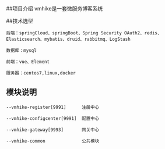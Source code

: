 ##项目介绍
    vmhike是一套微服务博客系统
    
    
##技术选型

    后端：springCloud、springBoot、Spring Security OAuth2、redis、Elasticsearch、mybatis、druid、rabbitmq、LogStash
    
    数据库：mysql
    
    前端：vue、Element
    
    服务器：centos7,linux,docker

## 模块说明

    --vmhike-register[9991]      注册中心
    
    --vmhike-configcenter[9991]  配置中心
    
    --vmhike-gateway[9993]       网关中心
    
    --vmhike-common              公共模块